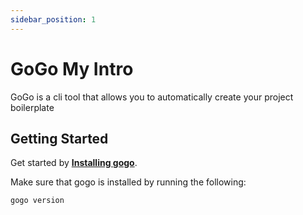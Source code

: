 ```yaml
---
sidebar_position: 1
---
```


# GoGo My Intro

GoGo is a cli tool that allows you to automatically create your project boilerplate

## Getting Started

Get started by **[Installing gogo](./installation)**.

Make sure that gogo is installed by running the following:

```bash
gogo version
```
